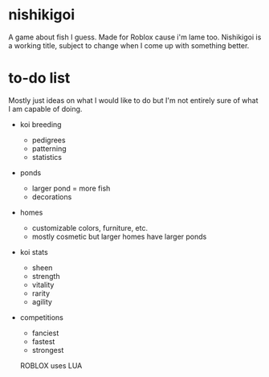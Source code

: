 # nishikigoi
A game about fish I guess. Made for Roblox cause i'm lame too. Nishikigoi is a working title, subject to change when I come up with something better.

# to-do list
Mostly just ideas on what I would like to do but I'm not entirely sure of what I am capable of doing.
* koi breeding
  * pedigrees
  * patterning
  * statistics
* ponds
  * larger pond = more fish
  * decorations
* homes
  * customizable colors, furniture, etc.
  * mostly cosmetic but larger homes have larger ponds
* koi stats
  * sheen
  * strength
  * vitality
  * rarity
  * agility
* competitions
  * fanciest
  * fastest
  * strongest
  
  ROBLOX uses LUA
